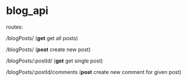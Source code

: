 # blog_api

routes:

/blogPosts/ (**get** get all posts)

/blogPosts/ (**post** create new post)

/blogPosts/:postId/ (**get** get single post)

/blogPosts/:postId/comments (**post** create new comment for given post)
